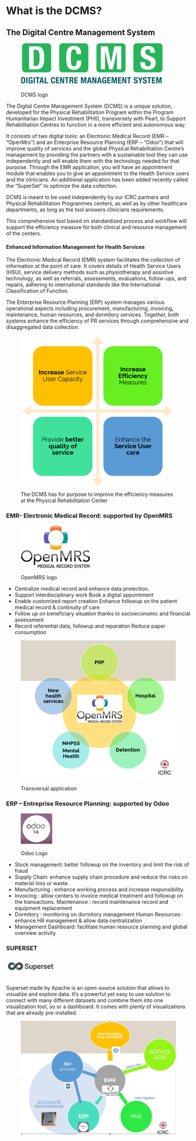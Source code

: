 # What is the DCMS?

## The Digital Centre Management System

<div align="left"><figure><img src="../../.gitbook/assets/image (33).png" alt=""><figcaption><p>DCMS logo</p></figcaption></figure></div>

The Digital Centre Management System (DCMS) is a unique solution, developed for the Physical Rehabilitation Program within the Program Humanitarian Impact Investment (PHII), transversely with Pearl, to Support Rehabilitation Centres to function in a more efficient and autonomous way. &#x20;

It consists of two digital tools: an Electronic Medical Record (EMR – “OpenMrs”) and an Enterprise Resource Planning (ERP – “Odoo”) that will improve quality of services and the global Physical Rehabilitation Centre’s management by providing the partners with a sustainable tool they can use independently and will enable them with the technology needed for that purpose. Through the EMR application, you will have an appointment module that enables you to give an appointment to the Health Service users and the clinicians. An additional application has been added recently called the “SuperSet” to optimize the data collection. &#x20;

DCMS is meant to be used independently by our ICRC partners and Physical Rehabilitation Programmes centers, as well as by other healthcare departments, as long as the tool answers clinicians requirements.

This comprehensive tool based on standardized process and workflow will support the efficiency measure for both clinical and resource management of the centers.

#### Enhanced Information Management for Health Services

The Electronic Medical Record (EMR) system facilitates the collection of information at the point of care. It covers details of Health Service Users (HSU), service delivery methods such as physiotherapy and assistive technology, as well as referrals, assessments, evaluations, follow-ups, and repairs, adhering to international standards like the International Classification of Function.

The Enterprise Resource Planning (ERP) system manages various operational aspects including procurement, manufacturing, invoicing, maintenance, human resources, and dormitory services. Together, both systems enhance the efficiency of PR services through comprehensive and disaggregated data collection.



<figure><img src="../../.gitbook/assets/image (34).png" alt=""><figcaption><p>The DCMS has for purpose to improve the efficiency measures at the Physical Rehabilitation Center</p></figcaption></figure>

### EMR- Electronic Medical Record: supported by OpenMRS

<div align="left"><figure><img src="../../.gitbook/assets/image (30).png" alt=""><figcaption><p>OpenMRS logo</p></figcaption></figure></div>

* Centralize medical record and enhance data protection.&#x20;
* Support interdisciplinary work Book a digital appointment&#x20;
* Enable customized report creation Enhance followup on the patient medical record & continuity of care&#x20;
* Follow up on beneficiary situation thanks to socioeconomic and financial assessment&#x20;
* Record referential data, followup and reparation Reduce paper consumption



<figure><img src="../../.gitbook/assets/image (37).png" alt=""><figcaption><p>Transversal application</p></figcaption></figure>



### ERP – Entreprise Resource Planning: supported by Odoo

<div align="left"><figure><img src="../../.gitbook/assets/image (32).png" alt=""><figcaption><p>Odoo Logo</p></figcaption></figure></div>

* Stock management: better followup on the inventory and limit the risk of fraud&#x20;
* Supply Chain: enhance supply chain procedure and reduce the risks on material loss or waste.&#x20;
* Manufacturing : enhance working process and increase responsibility.&#x20;
* Invoicing : allow centers to invoice medical treatment and followup on the transactions. Maintenance : record maintenance record and equipment replacement&#x20;
* Dormitory : monitoring on dormitory management Human Resources: enhance HR management & allow data centralization&#x20;
* Management Dashboard: facilitate human resource planning and global overview activity

### SUPERSET

![](<../../.gitbook/assets/image (28).png>)

Superset made by Apache is an open-source solution that allows to visualize and explore data. It’s a powerful yet easy to use solution to connect with many different datasets and combine them into one visualization tool, so or a dashboard. It comes with plenty of visualizations that are already pre-installed.

<figure><img src="../../.gitbook/assets/image (24).png" alt=""><figcaption></figcaption></figure>
